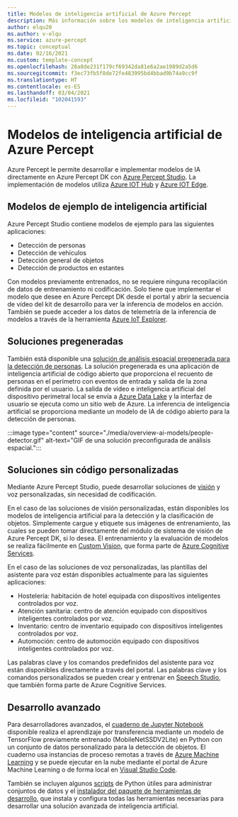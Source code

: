 ```yaml
---
title: Modelos de inteligencia artificial de Azure Percept
description: Más información sobre los modelos de inteligencia artificial disponibles para la creación de prototipos y la implementación
author: elqu20
ms.author: v-elqu
ms.service: azure-percept
ms.topic: conceptual
ms.date: 02/16/2021
ms.custom: template-concept
ms.openlocfilehash: 28a8de231f179cf69342da81e6a2ae1989d2a5d6
ms.sourcegitcommit: f3ec73fb5f8de72fe483995bd4bbad9b74a9cc9f
ms.translationtype: HT
ms.contentlocale: es-ES
ms.lasthandoff: 03/04/2021
ms.locfileid: "102041593"
---
```

# <a name="azure-percept-ai-models"></a>Modelos de inteligencia artificial de Azure Percept

Azure Percept le permite desarrollar e implementar modelos de IA directamente en Azure Percept DK con [Azure Percept Studio](https://go.microsoft.com/fwlink/?linkid=2135819). La implementación de modelos utiliza [Azure IOT Hub](https://azure.microsoft.com/services/iot-hub/) y [Azure IOT Edge](https://azure.microsoft.com/services/iot-edge/#iotedge-overview).

## <a name="sample-ai-models"></a>Modelos de ejemplo de inteligencia artificial

Azure Percept Studio contiene modelos de ejemplo para las siguientes aplicaciones:

- Detección de personas
- Detección de vehículos
- Detección general de objetos
- Detección de productos en estantes

Con modelos previamente entrenados, no se requiere ninguna recopilación de datos de entrenamiento ni codificación. Solo tiene que implementar el modelo que desee en Azure Percept DK desde el portal y abrir la secuencia de vídeo del kit de desarrollo para ver la inferencia de modelos en acción. También se puede acceder a los datos de telemetría de la inferencia de modelos a través de la herramienta [Azure IoT Explorer](https://github.com/Azure/azure-iot-explorer/releases).

## <a name="pre-built-solutions"></a>Soluciones pregeneradas

También está disponible una [solución de análisis espacial pregenerada para la detección de personas](https://github.com/george-moore/Santa-Cruz-AI-App). La solución pregenerada es una aplicación de inteligencia artificial de código abierto que proporciona el recuento de personas en el perímetro con eventos de entrada y salida de la zona definida por el usuario. La salida de vídeo e inteligencia artificial del dispositivo perimetral local se envía a [Azure Data Lake](https://azure.microsoft.com/solutions/data-lake/) y la interfaz de usuario se ejecuta como un sitio web de Azure. La inferencia de inteligencia artificial se proporciona mediante un modelo de IA de código abierto para la detección de personas.

:::image type="content" source="./media/overview-ai-models/people-detector.gif" alt-text="GIF de una solución preconfigurada de análisis espacial.":::

## <a name="custom-no-code-solutions"></a>Soluciones sin código personalizadas

Mediante Azure Percept Studio, puede desarrollar soluciones de [visión](./tutorial-nocode-vision.md) y voz personalizadas, sin necesidad de codificación.

En el caso de las soluciones de visión personalizadas, están disponibles los modelos de inteligencia artificial para la detección y la clasificación de objetos. Simplemente cargue y etiquete sus imágenes de entrenamiento, las cuales se pueden tomar directamente del módulo de sistema de visión de Azure Percept DK, si lo desea. El entrenamiento y la evaluación de modelos se realiza fácilmente en [Custom Vision](https://www.customvision.ai/), que forma parte de [Azure Cognitive Services](https://azure.microsoft.com/services/cognitive-services/#overview).

En el caso de las soluciones de voz personalizadas, las plantillas del asistente para voz están disponibles actualmente para las siguientes aplicaciones:

- Hostelería: habitación de hotel equipada con dispositivos inteligentes controlados por voz.
- Atención sanitaria: centro de atención equipado con dispositivos inteligentes controlados por voz.
- Inventario: centro de inventario equipado con dispositivos inteligentes controlados por voz.
- Automoción: centro de automoción equipado con dispositivos inteligentes controlados por voz.

Las palabras clave y los comandos predefinidos del asistente para voz están disponibles directamente a través del portal. Las palabras clave y los comandos personalizados se pueden crear y entrenar en [Speech Studio](https://speech.microsoft.com/), que también forma parte de Azure Cognitive Services.

## <a name="advanced-development"></a>Desarrollo avanzado

Para desarrolladores avanzados, el [cuaderno de Jupyter Notebook](https://github.com/microsoft/Project-Santa-Cruz-Preview/blob/main/Sample-Scripts-and-Notebooks/Official/Machine%20Learning%20Notebooks/Transferlearningusing_SSDLiteV2%20Model.ipynb) disponible realiza el aprendizaje por transferencia mediante un modelo de TensorFlow previamente entrenado (MobileNetSSDV2Lite) en Python con un conjunto de datos personalizado para la detección de objetos. El cuaderno usa instancias de proceso remotas a través de [Azure Machine Learning](https://azure.microsoft.com/services/machine-learning/#product-overview) y se puede ejecutar en la nube mediante el portal de Azure Machine Learning o de forma local en [Visual Studio Code](https://code.visualstudio.com/).

También se incluyen algunos [scripts](https://github.com/microsoft/Project-Santa-Cruz-Preview/tree/main/Sample-Scripts-and-Notebooks/Official/Scripts) de Python útiles para administrar conjuntos de datos y el [instalador del paquete de herramientas de desarrollo](https://github.com/microsoft/Project-Santa-Cruz-Preview/blob/main/Sample-Scripts-and-Notebooks/Official/Machine%20Learning%20Notebooks/dev-tools-installer.md), que instala y configura todas las herramientas necesarias para desarrollar una solución avanzada de inteligencia artificial.
